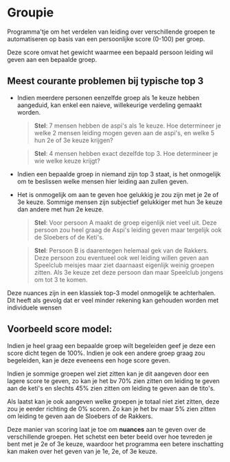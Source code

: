 # Groupie

Programma'tje om het verdelen van leiding over verschillende groepen te automatiseren op basis van een persoonlijke score (0-100) per groep.

Deze score omvat het gewicht waarmee een bepaald persoon leiding wil geven aan een bepaalde groep.

## Meest courante problemen bij typische top 3

- Indien meerdere personen eenzelfde groep als 1e keuze hebben aangeduid, kan enkel een naieve, willekeurige verdeling gemaakt worden.

  > **Stel**: 7 mensen hebben de aspi's als 1e keuze. Hoe determineer je welke 2 mensen leiding mogen geven aan de aspi's, en welke 5 hun 2e of 3e keuze krijgen?

  > **Stel**: 4 mensen hebben exact dezelfde top 3. Hoe determineer je wie welke keuze krijgt?

- Indien een bepaalde groep in niemand zijn top 3 staat, is het onmogelijk om te beslissen welke mensen hier leiding aan zullen geven.

- Het is onmogelijk om aan te geven hoe gelukkig je zou zijn met je 2e of 3e keuze. Sommige mensen zijn subjectief gelukkiger met hun 3e keuze dan andere met hun 2e keuze.

  > **Stel**: Voor persoon A maakt de groep eigenlijk niet veel uit. Deze persoon zou heel graag de Aspi's leiding geven maar tergelijk ook de Sloebers of de Keti's.

  > **Stel**: Persoon B is daarentegen helemaal gek van de Rakkers. Deze persoon zou eventueel ook wel leiding willen geven aan Speelclub meisjes maar ziet daarnaast eigenlijk weinig groepen zitten. Als 3e keuze zet deze persoon dan maar Speelclub jongens om tot 3 te komen.

Deze nuances zijn in een klassiek top-3 model onmogelijk te achterhalen. Dit heeft als gevolg dat er veel minder rekening kan gehouden worden met individuele wensen

## Voorbeeld score model:

Indien je heel graag een bepaalde groep wilt begeleiden geef je deze een score dicht tegen de 100%. Indien je ook een andere groep graag zou begeleiden, kan je deze eveneens een hoge score geven.

Indien je sommige groepen wel ziet zitten kan je dit aangeven door een lagere score te geven, zo kan je het bv 70% zien zitten om leiding te geven aan de keti's en slechts 45% zien zitten om leiding te geven aan de tito's.

Als laatst kan je ook aangeven welke groepen je totaal niet ziet zitten, deze zou je eerder richting de 0% scoren. Zo kan je het bv maar 5% zien zitten om leiding te geven aan de Sloebers of de Rakkers.

Deze manier van scoring laat je toe om **nuances** aan te geven over de verschillende groepen. Het schetst een beter beeld over hoe tevreden je bent met je 2e of 3e keuze, waardoor het programma een betere inschatting kan maken over het geven van je 1e, 2e, of 3e keuze.
